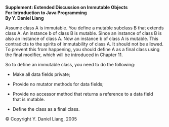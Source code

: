 **Supplement: Extended Discussion on Immutable Objects\
For Introduction to Java Programming\
By Y. Daniel Liang**

Assume class A is immutable. You define a mutable subclass B that
extends class A. An instance b of class B is mutable. Since an instance
of class B is also an instance of class A. Now an instance b of class A
is mutable. This contradicts to the spirits of immutability of class A.
It should not be allowed. To prevent this from happening, you should
define A as a final class using the final modifier, which will be
introduced in Chapter 11.

So to define an immutable class, you need to do the following:

-   Make all data fields private;

-   Provide no mutator methods for data fields;

-   Provide no accessor method that returns a reference to a data field  
that is mutable.

-   Define the class as a final class.

© Copyright Y. Daniel Liang, 2005
